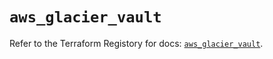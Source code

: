 # `aws_glacier_vault`

Refer to the Terraform Registory for docs: [`aws_glacier_vault`](https://registry.terraform.io/providers/hashicorp/aws/4.64.0/docs/resources/glacier_vault).
